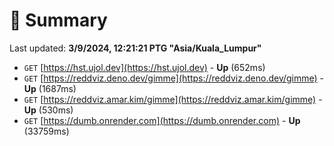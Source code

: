 # 📖 Summary
Last updated: **3/9/2024, 12:21:21 PTG "Asia/Kuala_Lumpur"**

- `GET` [https://hst.ujol.dev](https://hst.ujol.dev) - **Up** (652ms)
- `GET` [https://reddviz.deno.dev/gimme](https://reddviz.deno.dev/gimme) - **Up** (1687ms)
- `GET` [https://reddviz.amar.kim/gimme](https://reddviz.amar.kim/gimme) - **Up** (530ms)
- `GET` [https://dumb.onrender.com](https://dumb.onrender.com) - **Up** (33759ms)
